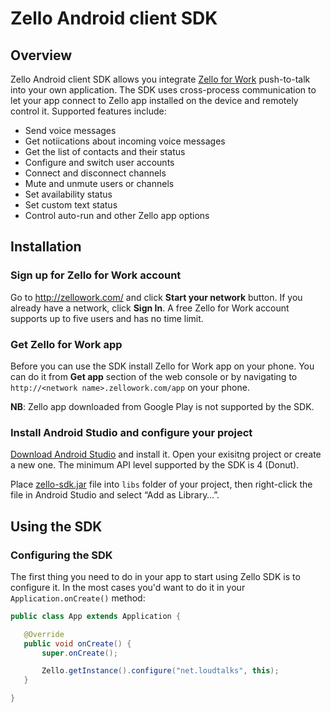 # Zello Android client SDK

## Overview

Zello Android client SDK allows you integrate [Zello for Work](https://zellowork.com/) push-to-talk into your own application. The SDK uses cross-process communication to let your app connect to Zello app installed on the device and remotely control it. Supported features include:

* Send voice messages
* Get notiications about incoming voice messages
* Get the list of contacts and their status
* Configure and switch user accounts
* Connect and disconnect channels
* Mute and unmute users or channels
* Set availability status
* Set custom text status
* Control auto-run and other Zello app options

## Installation

### Sign up for Zello for Work account

Go to http://zellowork.com/ and click __Start your network__ button. If you already have a network, click __Sign In__. A free Zello for Work account supports up to five users and has no time limit.

### Get Zello for Work app

Before you can use the SDK install Zello for Work app on your phone. You can do it from __Get app__ section of the web console or by navigating to `http://<network name>.zellowork.com/app` on your phone. 

__NB__: Zello app downloaded from Google Play is not supported by the SDK.

### Install Android Studio and configure your project

[Download Android Studio](https://developer.android.com/studio/index.html) and install it. Open your exisitng project or create a new one. The minimum API level supported by the SDK is 4 (Donut).

Place [zello-sdk.jar](https://github.com/zelloptt/zello-android-client-sdk/blob/master/zello-sdk.jar?raw=true) file into `libs` folder of your project, then right-click the file in Android Studio and select “Add as Library…”.

## Using the SDK

### Configuring the SDK

The first thing you need to do in your app to start using Zello SDK is to configure it. In the most cases you'd want to do it in your `Application.onCreate()` method:

```java
public class App extends Application {

   @Override
   public void onCreate() {
       super.onCreate();

       Zello.getInstance().configure("net.loudtalks", this);
   }

}
```
